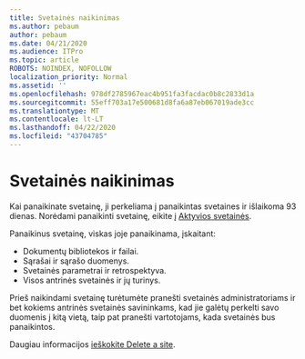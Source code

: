 ```yaml
---
title: Svetainės naikinimas
ms.author: pebaum
author: pebaum
ms.date: 04/21/2020
ms.audience: ITPro
ms.topic: article
ROBOTS: NOINDEX, NOFOLLOW
localization_priority: Normal
ms.assetid: ''
ms.openlocfilehash: 978df2785967eac4b951fa3facdac0b8c2833d1a
ms.sourcegitcommit: 55eff703a17e500681d8fa6a87eb067019ade3cc
ms.translationtype: MT
ms.contentlocale: lt-LT
ms.lasthandoff: 04/22/2020
ms.locfileid: "43704785"
---
```

# <a name="delete-a-site"></a>Svetainės naikinimas

Kai panaikinate svetainę, ji perkeliama į panaikintas svetaines ir išlaikoma 93 dienas. Norėdami panaikinti svetainę, eikite į [Aktyvios svetainės](https://admin.microsoft.com/sharepoint?page=sitemanagement&modern=true). 

Panaikinus svetainę, viskas joje panaikinama, įskaitant:

- Dokumentų bibliotekos ir failai.
- Sąrašai ir sąrašo duomenys.
- Svetainės parametrai ir retrospektyva.
- Visos antrinės svetainės ir jų turinys.

Prieš naikindami svetainę turėtumėte pranešti svetainės administratoriams ir bet kokiems antrinės svetainės savininkams, kad jie galėtų perkelti savo duomenis į kitą vietą, taip pat pranešti vartotojams, kada svetainės bus panaikintos.

Daugiau informacijos [ieškokite Delete a site](https://docs.microsoft.com/sharepoint/delete-site-collection).
